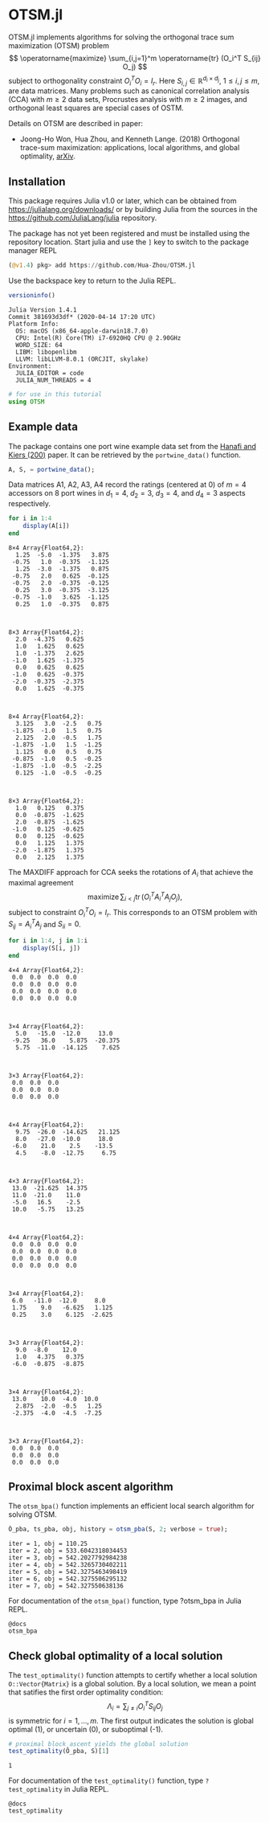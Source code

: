 # OTSM.jl

OTSM.jl implements algorithms for solving the orthogonal trace sum maximization (OTSM) problem
$$
    \operatorname{maximize} \sum_{i,j=1}^m \operatorname{tr} (O_i^T S_{ij} O_j)
$$
subject to orthogonality constraint $O_i^T O_i = I_r$. Here $S_{i,j} \in \mathbb{R}^{d_i \times d_j}$, $1 \le i, j \le m$, are data matrices. Many problems such as canonical correlation analysis (CCA) with $m \ge 2$ data sets, Procrustes analysis with $m \ge 2$ images, and orthogonal least squares are special cases of OSTM. 

Details on OTSM are described in paper: 

* Joong-Ho Won, Hua Zhou, and Kenneth Lange. (2018) Orthogonal trace-sum maximization: applications, local algorithms, and global optimality, [arXiv](https://arxiv.org/abs/1811.03521). 

## Installation

This package requires Julia v1.0 or later, which can be obtained from
<https://julialang.org/downloads/> or by building Julia from the sources in the
<https://github.com/JuliaLang/julia> repository.

The package has not yet been registered and must be installed using the repository location.
Start julia and use the `]` key to switch to the package manager REPL
```julia
(@v1.4) pkg> add https://github.com/Hua-Zhou/OTSM.jl
```
Use the backspace key to return to the Julia REPL.


```julia
versioninfo()
```

    Julia Version 1.4.1
    Commit 381693d3df* (2020-04-14 17:20 UTC)
    Platform Info:
      OS: macOS (x86_64-apple-darwin18.7.0)
      CPU: Intel(R) Core(TM) i7-6920HQ CPU @ 2.90GHz
      WORD_SIZE: 64
      LIBM: libopenlibm
      LLVM: libLLVM-8.0.1 (ORCJIT, skylake)
    Environment:
      JULIA_EDITOR = code
      JULIA_NUM_THREADS = 4



```julia
# for use in this tutorial
using OTSM
```

## Example data

The package contains one port wine example data set from the [Hanafi and Kiers (200)](https://doi.org/10.1016/j.csda.2006.04.020) paper. It can be retrieved by the `portwine_data()` function.


```julia
A, S, = portwine_data();
```

Data matrices A1, A2, A3, A4 record the ratings (centered at 0) of $m=4$ accessors on 8 port wines in $d_1=4$, $d_2=3$, $d_3=4$, and $d_4=3$ aspects respectively. 


```julia
for i in 1:4
    display(A[i])
end
```


    8×4 Array{Float64,2}:
      1.25  -5.0  -1.375   3.875
     -0.75   1.0  -0.375  -1.125
      1.25  -3.0  -1.375   0.875
     -0.75   2.0   0.625  -0.125
     -0.75   2.0  -0.375  -0.125
      0.25   3.0  -0.375  -3.125
     -0.75  -1.0   3.625  -1.125
      0.25   1.0  -0.375   0.875



    8×3 Array{Float64,2}:
      2.0  -4.375   0.625
      1.0   1.625   0.625
      1.0  -1.375   2.625
     -1.0   1.625  -1.375
      0.0   0.625   0.625
     -1.0   0.625  -0.375
     -2.0  -0.375  -2.375
      0.0   1.625  -0.375



    8×4 Array{Float64,2}:
      3.125   3.0  -2.5   0.75
     -1.875  -1.0   1.5   0.75
      2.125   2.0  -0.5   1.75
     -1.875  -1.0   1.5  -1.25
      1.125   0.0   0.5   0.75
     -0.875  -1.0   0.5  -0.25
     -1.875  -1.0  -0.5  -2.25
      0.125  -1.0  -0.5  -0.25



    8×3 Array{Float64,2}:
      1.0   0.125   0.375
      0.0  -0.875  -1.625
      2.0  -0.875  -1.625
     -1.0   0.125  -0.625
      0.0   0.125  -0.625
      0.0   1.125   1.375
     -2.0  -1.875   1.375
      0.0   2.125   1.375


The MAXDIFF approach for CCA seeks the rotations of $A_i$ that achieve the maximal agreement
$$
\operatorname{maximize} \sum_{i < j} \operatorname{tr} (O_i^T A_i^T A_j O_j),
$$
subject to constraint $O_i^T O_i = I_r$. This corresponds to an OTSM problem with $S_{ij} = A_i^T A_j$ and $S_{ii} = 0$.


```julia
for i in 1:4, j in 1:i
    display(S[i, j])
end
```


    4×4 Array{Float64,2}:
     0.0  0.0  0.0  0.0
     0.0  0.0  0.0  0.0
     0.0  0.0  0.0  0.0
     0.0  0.0  0.0  0.0



    3×4 Array{Float64,2}:
      5.0   -15.0  -12.0     13.0
     -9.25   36.0    5.875  -20.375
      5.75  -11.0  -14.125    7.625



    3×3 Array{Float64,2}:
     0.0  0.0  0.0
     0.0  0.0  0.0
     0.0  0.0  0.0



    4×4 Array{Float64,2}:
      9.75  -26.0  -14.625   21.125
      8.0   -27.0  -10.0     18.0
     -6.0    21.0    2.5    -13.5
      4.5    -8.0  -12.75     6.75



    4×3 Array{Float64,2}:
     13.0  -21.625  14.375
     11.0  -21.0    11.0
     -5.0   16.5    -2.5
     10.0   -5.75   13.25



    4×4 Array{Float64,2}:
     0.0  0.0  0.0  0.0
     0.0  0.0  0.0  0.0
     0.0  0.0  0.0  0.0
     0.0  0.0  0.0  0.0



    3×4 Array{Float64,2}:
     6.0   -11.0  -12.0     8.0
     1.75    9.0   -6.625   1.125
     0.25    3.0    6.125  -2.625



    3×3 Array{Float64,2}:
      9.0  -8.0    12.0
      1.0   4.375   0.375
     -6.0  -0.875  -8.875



    3×4 Array{Float64,2}:
     13.0    10.0  -4.0  10.0
      2.875  -2.0  -0.5   1.25
     -2.375  -4.0  -4.5  -7.25



    3×3 Array{Float64,2}:
     0.0  0.0  0.0
     0.0  0.0  0.0
     0.0  0.0  0.0


## Proximal block ascent algorithm

The `otsm_bpa()` function implements an efficient local search algorithm for solving OTSM.


```julia
Ô_pba, ts_pba, obj, history = otsm_pba(S, 2; verbose = true);
```

    iter = 1, obj = 110.25
    iter = 2, obj = 533.6042318034453
    iter = 3, obj = 542.2027792984238
    iter = 4, obj = 542.3265730402211
    iter = 5, obj = 542.3275463498419
    iter = 6, obj = 542.3275506295132
    iter = 7, obj = 542.327550638136


For documentation of the `otsm_bpa()` function, type ?otsm_bpa in Julia REPL.
```
@docs
otsm_bpa
```

## Check global optimality of a local solution

The `test_optimality()` function attempts to certify whether a local solution `O::Vector{Matrix}` is a global solution. By a local solution, we mean a point that satifies the first order optimality condition:
$$
\Lambda_i = \sum_{j \ne i} O_i^T S_{ij} O_j
$$
is symmetric for $i=1,\ldots,m$. The first output indicates the solution is global optimal (1), or uncertain (0), or suboptimal (-1).


```julia
# proximal block ascent yields the global solution
test_optimality(Ô_pba, S)[1]
```




    1



For documentation of the `test_optimality()` function, type `?test_optimality` in Julia REPL.
```
@docs
test_optimality
```
